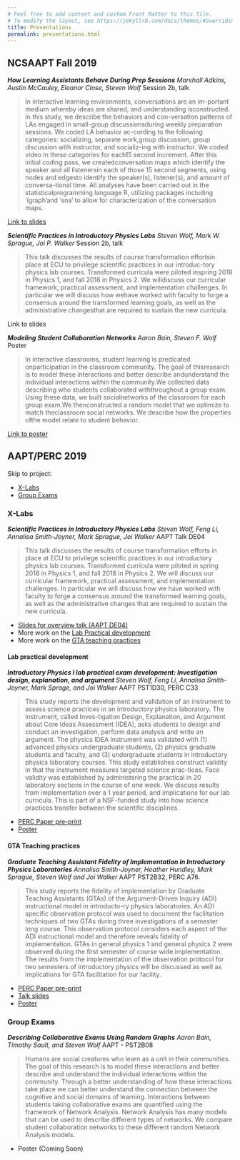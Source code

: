 ```yaml
---
# Feel free to add content and custom Front Matter to this file.
# To modify the layout, see https://jekyllrb.com/docs/themes/#overriding-theme-defaults
title: Presentations
permalink: presentations.html
---
```


## NCSAAPT Fall 2019

***How Learning Assistants Behave During Prep Sessions***
*Marshall Adkins, Austin McCauley, Eleanor Close, Steven Wolf*
Session 2b, talk
> In  interactive  learning  environments,  conversations  are  an  im-portant medium whereby ideas are shared, and understanding isconstructed.  In this study, we describe the behaviors and con-versation  patterns  of  LAs  engaged  in  small-group  discussionsduring weekly preparation sessions.  We coded LA behavior ac-cording to the following categories:  socializing, separate work,group discussion, group discussion with instructor, and socializ-ing with instructor.  We coded video in these categories for each15 second increment.  After this initial coding pass, we createdconversation  maps  which  identify  the  speaker  and  all  listenersin  each  of  those  15  second  segments,  using  nodes  and  edgesto identify the speaker(s), listener(s), and amount of conversa-tional time.  All analyses have been carried out in the statisticalprogramming language R, utilizing packages including ‘igraph’and ‘sna’ to allow for characterization of the conversation maps.

[Link to slides](./presentations/ncsaaptF2019/AAPTpresentation.pptx)

***Scientific   Practices   in   Introductory   Physics   Labs***
*Steven Wolf, Mark W. Sprague, Joi P. Walker*
Session 2b, talk
> This talk discusses the results of course transformation effortsin place at ECU to privilege scientific practices in our introduc-tory physics lab courses.  Transformed curricula were piloted inspring  2018  in  Physics  1,  and  fall  2018  in  Physics  2.  We  willdiscuss our curricular framework, practical assessment, and implementation  challenges.  In  particular  we  will  discuss  how  wehave worked with faculty to forge a consensus around the transformed  learning  goals, as well as  the  administrative  changesthat are required to sustain the new curricula.

Link to slides

***Modeling Student Collaboration Networks***
*Aaron Bain, Steven F. Wolf*
Poster
> In  interactive  classrooms,  student  learning  is  predicated  onparticipation  in  the  classroom  community.    The  goal  of  thisresearch is to model these interactions and better describe andunderstand  the  individual  interactions  within  the  community.We  collected  data  describing  who  students  collaborated  withthroughout  a  group  exam.   Using  these  data,  we  built  socialnetworks  of  the  classroom  for  each  group  exam.We  thenconstructed  a  random  model  that  we  optimize  to  match  theclassroom  social  networks.  We  describe  how  the  properties  ofthe model relate to student behavior.

[Link to poster](./presentations/ncsaaptF2019/2019F_ncsaaptPoster.pdf)

## AAPT/PERC 2019
Skip to project:
- [X-Labs](#xlabs19)
- [Group Exams](#gpExams19)

### <a name="xlabs19">X-Labs</a>

***Scientific Practices in Introductory Physics Labs***
*Steven Wolf, Feng Li, Annalisa Smith-Joyner, Mark Sprague, Joi Walker*
AAPT Talk DE04

> This talk discusses the results of course transformation efforts in place at ECU to privilege scientific practices in our introductory physics lab courses. Transformed curricula were piloted in spring 2018 in Physics 1, and fall 2018 in Physics 2. We will discuss our curricular framework, practical assessment, and implementation challenges. In particular we will discuss how we have worked with faculty to forge a consensus around the transformed learning goals, as well as the administrative changes that are required to sustain the new curricula.  

- [Slides for overview talk (AAPT DE04)](./presentations/aapt2019/xlabsOverview.pdf)
- More work on the [Lab Practical development](#xlabsPrac)
- More work on the [GTA teaching practices](#xlabsTA)



#### <a name="xlabsPrac">Lab practical development</a>

***Introductory Physics I lab practical exam development: Investigation design, explanation, and argument*** *Steven Wolf, Feng Li, Annalisa Smith-Joyner, Mark Sprage, and Joi Walker* AAPT PST1D30, PERC C33

> This study reports the development and validation of an instrument to assess science practices in an introductory physics laboratory. The instrument, called Inves-tigation Design, Explanation, and Argument about Core Ideas Assessment (IDEA), asks students to design and conduct an investigation, perform data analysis and write an argument. The physics IDEA instrument was validated with (1) advanced physics undergraduate students, (2) physics graduate students and faculty, and (3) undergraduate students in introductory physics laboratory courses. This study establishes construct validity in that the instrument measures targeted science prac-tices. Face validity was established by administering the practical in 20 laboratory sections in the course of one week. We discuss results from implementation over a 1 year period, and implications for our lab curricula. This is part of a NSF-funded study into how science practices transfer between the scientific disciplines. 

- [PERC Paper pre-print](./presentations/aapt2019/xlabsPracticalDevPaper.pdf)
- [Poster](./presentations/aapt2019/xlabsPracticalDevPoster.pdf)

#### <a name="xlabsTA">GTA Teaching practices</a>

***Graduate Teaching Assistant Fidelity of Implementation in Introductory Physics Laboratories*** *Annalisa Smith-Joyner, Heather Hundley, Mark Sprague, Steven Wolf and Joi Walker* AAPT PST2B32, PERC A76.

> This study reports the fidelity of implementation by Graduate Teaching Assistants (GTAs) of the Argument-Driven Inquiry (ADI) instructional model in introducto-ry physics laboratories. An ADI specific observation protocol was used to document the facilitation techniques of two GTAs during three investigations of a semester long course. This observation protocol considers each aspect of the ADI instructional model and therefore reveals fidelity of implementation. GTAs in general physics 1 and general physics 2 were observed during the first semester of course wide implementation. The results from the implementation of the observation protocol for two semesters of introductory physics will be discussed as well as implications for GTA facilitation for our facility. 

- [PERC Paper pre-print](./presentations/aapt2019/xlabsGTApaper.pdf)
- [Talk slides](./presentations/aapt2019/AAPT2019SmithJoyner.pptx)
- [Poster](./presentations/aapt2019/xlabsGTAposter.pdf)



### <a name="gpExams19">Group Exams</a>

***Describing Collaborative Exams Using Random Graphs*** _Aaron Bain, Timothy Sault, and Steven Wolf_ AAPT - PST2B08

> Humans are social creatures who learn as a unit in their communities. The goal of this research is to model these interactions and better describe and understand the individual interactions within the community. Through a better understanding of how these interactions take place we can better understand the connection between the cognitive and social domains of learning. Interactions between students taking collaborative exams are quantified using the framework of Network Analysis. Network Analysis has many models that can be used to describe different types of networks. We compare student collaboration networks to these different random Network Analysis models.

- Poster (Coming Soon)
